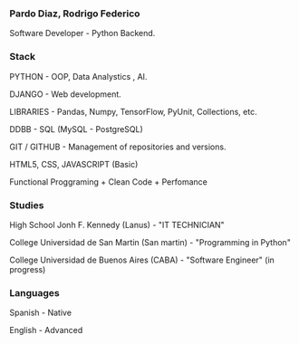 ### Pardo Diaz, Rodrigo Federico

Software Developer - Python Backend.

### Stack

PYTHON - OOP, Data Analystics , AI.

DJANGO - Web development.

LIBRARIES - Pandas, Numpy, TensorFlow, PyUnit, Collections, etc.

DDBB - SQL (MySQL - PostgreSQL)

GIT / GITHUB - Management of repositories and versions.

HTML5, CSS, JAVASCRIPT (Basic)

Functional Proggraming + Clean Code + Perfomance

### Studies

High School Jonh F. Kennedy (Lanus) - "IT TECHNICIAN"

College Universidad de San Martin (San martin) - "Programming in Python"

College Universidad de Buenos Aires (CABA) - "Software Engineer" (in progress)

### Languages

Spanish - Native

English - Advanced 



<!--
**pardodiazrodrigo/pardodiazrodrigo** is a ✨ _special_ ✨ repository because its `README.md` (this file) appears on your GitHub profile.

Here are some ideas to get you started:

- 🔭 I’m currently working on ...
- 🌱 I’m currently learning ...
- 👯 I’m looking to collaborate on ...
- 🤔 I’m looking for help with ...
- 💬 Ask me about ...
- 📫 How to reach me: ...
- 😄 Pronouns: ...
- ⚡ Fun fact: ...
-->
